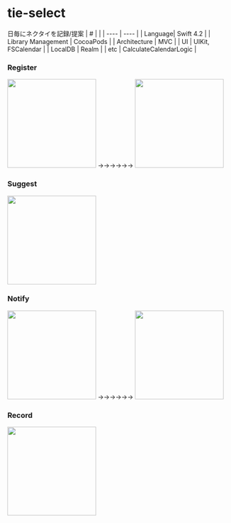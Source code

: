 # tie-select
日毎にネクタイを記録/提案
| # | |
| ---- | ---- |
| Language| Swift 4.2 |
| Library Management | CocoaPods |
| Architecture | MVC |
| UI | UIKit, FSCalendar |
| LocalDB | Realm |
| etc | CalculateCalendarLogic |

### Register
<img width="200" src="https://github.com/kuskyst/tie-select/assets/126965999/a103f682-d862-47f4-b4fb-fcdcabd61277">
→→→→→→
<img width="200" src="https://github.com/kuskyst/tie-select/assets/126965999/ec8a3abd-f355-44df-874c-f34443f2d0a7">


### Suggest
<img width="200" src="https://github.com/kuskyst/tie-select/assets/126965999/aaa4f725-bc87-4418-8d51-8b9ec693c5d3">



### Notify
<img width="200" src="https://github.com/kuskyst/tie-select/assets/126965999/97e2d86c-47bb-4604-a6ea-cc046cf4bd93">
→→→→→→
<img width="200" src="https://github.com/kuskyst/tie-select/assets/126965999/889abbdb-fee1-4fce-aa26-3048f0f77c14">



### Record
<img width="200" src="https://github.com/kuskyst/tie-select/assets/126965999/88c1b84b-0106-4e7e-86bd-db23c09cc4f8">
